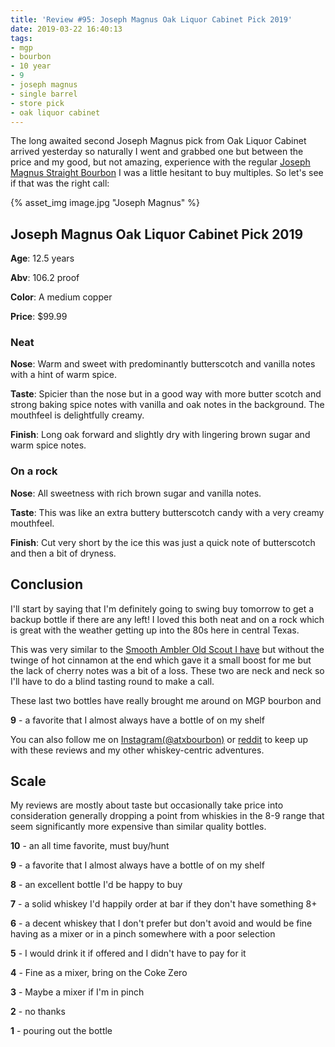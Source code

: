 ```yaml
---
title: 'Review #95: Joseph Magnus Oak Liquor Cabinet Pick 2019'
date: 2019-03-22 16:40:13
tags:
- mgp
- bourbon
- 10 year
- 9
- joseph magnus
- single barrel
- store pick
- oak liquor cabinet
---
```

The long awaited second Joseph Magnus pick from Oak Liquor Cabinet arrived yesterday so naturally I went and grabbed one but between the price and my good, but not amazing, experience with the regular [Joseph Magnus Straight Bourbon](https://atxbourbon.com/2019/02/10/Reviews-72-73-Joseph-Magnus-Straight-Bourbon-and-Murray-Hill-Club/) I was a little hesitant to buy multiples. So let's see if that was the right call:

{% asset_img image.jpg "Joseph Magnus" %}

## Joseph Magnus Oak Liquor Cabinet Pick 2019
**Age**: 12.5 years

**Abv**: 106.2 proof

**Color**: A medium copper 

**Price**: $99.99

### Neat
**Nose**: Warm and sweet with predominantly butterscotch and vanilla notes with a hint of warm spice.

**Taste**: Spicier than the nose but in a good way with more butter scotch and strong baking spice notes with vanilla and oak notes in the background. The mouthfeel is delightfully creamy.

**Finish**: Long oak forward and slightly dry with lingering brown sugar and warm spice notes.

### On a rock
**Nose**: All sweetness with rich brown sugar and vanilla notes.

**Taste**: This was like an extra buttery butterscotch candy with a very creamy mouthfeel. 

**Finish**: Cut very short by the ice this was just a quick note of butterscotch and then a bit of dryness.

## Conclusion
I'll start by saying that I'm definitely going to swing buy tomorrow to get a backup bottle if there are any left! I loved this both neat and on a rock which is great with the weather getting up into the 80s here in central Texas. 

This was very similar to the [Smooth Ambler Old Scout I have](https://atxbourbon.com/2019/03/19/Review-93-Smooth-Amber-Old-Scout-Straight-Bourbon/) but without the twinge of hot cinnamon at the end which gave it a small boost for me but the lack of cherry notes was a bit of a loss. These two are neck and neck so I'll have to do a blind tasting round to make a call.

These last two bottles have really brought me around on MGP bourbon and

**9** - a favorite that I almost always have a bottle of on my shelf

You can also follow me on [Instagram(@atxbourbon)](https://www.instagram.com/atxbourbon/) or [reddit](https://www.reddit.com/r/scottmotorraddrinks/) to keep up with these reviews and my other whiskey-centric adventures.

## Scale
My reviews are mostly about taste but occasionally take price into consideration generally dropping a point from whiskies in the 8-9 range that seem significantly more expensive than similar quality bottles.

**10** - an all time favorite, must buy/hunt

**9** - a favorite that I almost always have a bottle of on my shelf

**8** - an excellent bottle I'd be happy to buy

**7** - a solid whiskey I'd happily order at bar if they don't have something 8+

**6** - a decent whiskey that I don't prefer but don't avoid and would be fine having as a mixer or in a pinch somewhere with a poor selection

**5** - I would drink it if offered and I didn't have to pay for it

**4** - Fine as a mixer, bring on the Coke Zero

**3** - Maybe a mixer if I'm in  pinch

**2** - no thanks

**1** - pouring out the bottle  